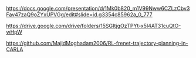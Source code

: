 https://docs.google.com/presentation/d/1Mk0b820_m1V99Nww6CZLzCbv3Fav47zaQ9oZYxUPVGg/edit#slide=id.g3354c85962a_0_777

https://drive.google.com/drive/folders/15SGItjgOzTPYt-x5I4AT31cuQtO-wHpW

https://github.com/MajidMoghadam2006/RL-frenet-trajectory-planning-in-CARLA
